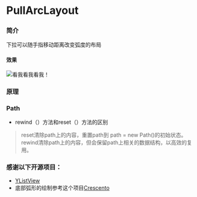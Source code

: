 # PullArcLayout
### 简介
 下拉可以随手指移动距离改变弧度的布局
#### 效果
 ![看我看我看我！](https://github.com/JadynAi/PullArcLayout/blob/master/app/GIF.gif)
### 原理
### Path
 - rewind（）方法和reset（）方法的区别
  > reset清除path上的内容，重置path到 path = new Path()的初始状态。<br>
    rewind清除path上的内容，但会保留path上相关的数据结构，以高效的复用。

### 感谢以下开源项目：
 - [YListView](https://github.com/yll2wcf/YLListView)
 - 底部弧形的绘制参考这个项目[Crescento](https://github.com/developer-shivam/Crescento)
